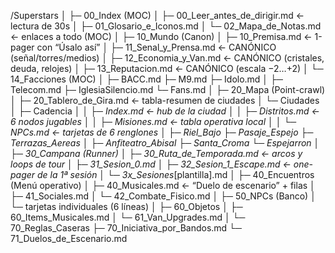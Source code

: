 /Superstars
│
├─ 00_Index (MOC)
│   ├─ 00_Leer_antes_de_dirigir.md        ← lectura de 30s
│   ├─ 01_Glosario_e_Iconos.md
│   └─ 02_Mapa_de_Notas.md                ← enlaces a todo (MOC)
│
├─ 10_Mundo (Canon)
│   ├─ 10_Premisa.md                      ← 1-pager con “Úsalo así”
│   ├─ 11_Senal_y_Prensa.md               ← CANÓNICO (señal/torres/medios)
│   ├─ 12_Economia_y_Van.md               ← CANÓNICO (cristales, deuda, relojes)
│   ├─ 13_Reputacion.md                   ← CANÓNICO (escala −2…+2)
│   └─ 14_Facciones (MOC)
│       ├─ BACC.md  ├─ M9.md  ├─ Idolo.md
│       ├─ Telecom.md  ├─ IglesiaSilencio.md  └─ Fans.md
│
├─ 20_Mapa (Point-crawl)
│   ├─ 20_Tablero_de_Gira.md              ← tabla-resumen de ciudades
│   └─ Ciudades
│       ├─ Cadencia
│       │   ├─ _Index.md                  ← hub de la ciudad
│       │   ├─ Distritos.md               ← 6 nodos jugables
│       │   ├─ Misiones.md                ← tabla operativa local
│       │   └─ NPCs.md                    ← tarjetas de 6 renglones
│       ├─ Riel_Bajo  ├─ Pasaje_Espejo  ├─ Terrazas_Aereas
│       ├─ Anfiteatro_Abisal  ├─ Santa_Croma  └─ Espejarron
│
├─ 30_Campana (Runner)
│   ├─ 30_Ruta_de_Temporada.md            ← arcos y loops de tour
│   ├─ 31_Sesion_0.md
│   ├─ 32_Sesion_1_Escape.md              ← one-pager de la 1ª sesión
│   └─ 3x_Sesiones_[plantilla].md
│
├─ 40_Encuentros (Menú operativo)
│   ├─ 40_Musicales.md                    ← “Duelo de escenario” + filas
│   ├─ 41_Sociales.md
│   └─ 42_Combate_Fisico.md
│
├─ 50_NPCs (Banco)
│   └─ tarjetas individuales (6 líneas)
│
├─ 60_Objetos
│   ├─ 60_Items_Musicales.md
│   └─ 61_Van_Upgrades.md
│
└─ 70_Reglas_Caseras
    ├─ 70_Iniciativa_por_Bandos.md
    └─ 71_Duelos_de_Escenario.md